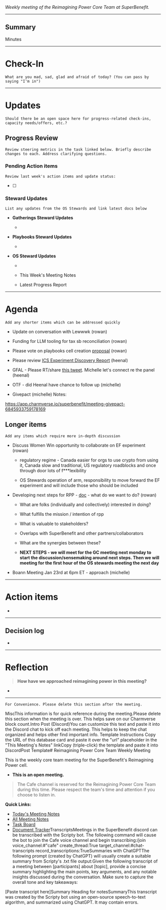 _Weekly meeting of the Reimagining Power Core Team at SuperBenefit._

---

## Summary

Minutes 

---

# Check-In

`What are you mad, sad, glad and afraid of today? (You can pass by saying "I'm in")`

---

# Updates

`Should there be an open space here for progress-related check-ins, capacity needs/offers, etc.?`

## Progress Review

`Review steering metrics in the task linked below. Briefly describe changes to each. Address clarifying questions.`

   

### Pending Action items

`Review last week's action items and update status:`

- [ ]  

### Steward Updates

`List any updates from the OS Stewards and link latest docs below`

- **Gatherings Steward Updates**

  - 

- **Playbooks Steward Updates**

  - 

- **OS Steward Updates**

  - 

  - This Week's Meeting Notes

  - Latest Progress Report

---

# Agenda

`Add any shorter items which can be addressed quickly`

- Update on conversation with Lewwwk (rowan)

- Funding for LLM tooling for tax sb reconciliation (rowan)

- Please vote on playbooks cell creation [proposal](https://app.charmverse.io/superbenefit/page-6905471498790134) (rowan)

- Please review [ICS Experiment Discovery Report](https://app.charmverse.io/superbenefit/ics-experiment-discovery-29166163934225553) (heenal)

- GFAL - Please RT/share [this tweet](https://x.com/corduroy_earth/status/1879765630733492686). Michelle let's connect re the panel (heenal)

- OTF - did Heenal have chance to follow up (michelle)

- Givepact (michelle) Notes:

 https://app.charmverse.io/superbenefit/meeting-givepact-6845933759178169

## Longer items

`Add any items which require more in-depth discussion`

- Discuss Women Win opportunity to collaborate on EF experiment (rowan)

  - regulatory regime - Canada easier for orgs to use crypto from using it, Canada slow and traditional, US regulatory roadblocks and once through door lots of f\*\*\*lexibility 

  - OS Stewards operation of arm, responsibility to move forward the EF experiment and will include those who should be included

- Developing next steps for RPP - [doc](https://app.charmverse.io/superbenefit/develop-ideas-for-rpp-future-opportunities-rpp-core-team-6168880145642328) - what do we want to do? (rowan)

  - What are folks (individually and collectively) interested in doing?

  - What fulfills the mission / intention of rpp

  - What is valuable to stakeholders?

  - Overlaps with SuperBenefit and other partners/collaborators

  - What are the synergies between these?

  - **NEXT STEPS - we will meet for the GC meeting next monday to start the discussion/sensemaking around next steps. Then we will meeting for the first hour of the OS stewards meeting the next day** 

- Boann Meeting Jan 23rd at 6pm ET - approach (michelle)

---

# Action items

- 

---

## Decision log

-    

---

# Reflection 

> **How have we approached reimagining power in this meeting?**

-  

---

`For Convenience. Please delete this section after the meeting.`

MiscThis information is for quick reference during the meeting.Please delete this section when the meeting is over. This helps save on our Charmverse block count.Intro Post (Discord)You can customize this text and paste it into the Discord chat to kick off each meeting. This helps to keep the chat organized and helps other find important info. Template Instructions Copy the URL of this database card and paste it over the "url" placeholder in the "This Meeting's Notes" linkCopy (triple-click) the template and paste it into DiscordPost Template# Reimagining Power Core Team Weekly Meeting

This is the weekly core team meeting for the SuperBenefit's Reimagining Power cell.

- __This is an **open** meeting.__  
> The Cafe channel is reserved for the Reimagining Power Core Team during this time. Please respect the team's time and attention if you choose to listen in.

**Quick Links:**
- [Today's Meeting Notes](url)  
- [All Meeting Notes](https://app.charmverse.io/superbenefit/meeting-notes-reimagining-power-9995214806368862)  
- [Task Board](https://app.charmverse.io/superbenefit/task-board-reimagining-power-18270894134568505)
- [Document Tracker](https://app.charmverse.io/superbenefit/documents-reimagining-power-8236079332321762)TranscriptsMeetings in the SuperBenefit discord can be transcribed with the Scripty bot. The following command will cause the bot to join the Cafe voice channel and begin transcribing:/join voice_channel:#"cafe" create_thread:True target_channel:#chat-transcripts record_transcriptions:TrueSummaries with ChatGPTThe following prompt (created by ChatGPT) will usually create a suitable summary from Scripty's .txt file output:Given the following transcript of a meeting between [participants] about [topic], provide a concise summary highlighting the main points, key arguments, and any notable insights discussed during the conversation. Make sure to capture the overall tone and key takeaways:

[Paste transcript here]Summary Heading for notesSummaryThis transcript was created by the Scripty bot using an open-source speech-to-text algorithm, and summarized using ChatGPT. It may contain errors.<Paste summary here>

# 